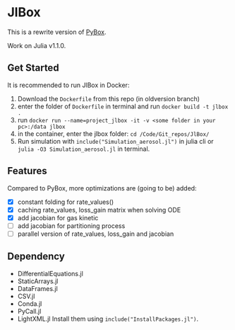 # JlBox

This is a rewrite version of [PyBox].

Work on Julia v1.1.0.

## Get Started
It is recommended to run JlBox in Docker:
1. Download the `Dockerfile` from this repo (in oldversion branch)
2. enter the folder of `Dockerfile` in terminal and run `docker build -t jlbox .`
3. run `docker run --name=project_jlbox -it -v <some folder in your pc>:/data jlbox`
4. in the container, enter the jlbox folder: `cd /Code/Git_repos/JlBox/`
5. Run simulation with `include("Simulation_aerosol.jl")` in julia cli or `julia -O3 Simulation_aerosol.jl` in terminal.

## Features
Compared to PyBox, more optimizations are (going to be) added:
- [x] constant folding for rate_values()
- [x] caching rate_values, loss_gain matrix when solving ODE
- [x] add jacobian for gas kinetic
- [ ] add jacobian for partitioning process
- [ ] parallel version of rate_values, loss_gain and jacobian

## Dependency
- DifferentialEquations.jl
- StaticArrays.jl
- DataFrames.jl
- CSV.jl
- Conda.jl
- PyCall.jl
- LightXML.jl
Install them using `include("InstallPackages.jl")`.

[PyBox]: https://github.com/loftytopping/PyBox